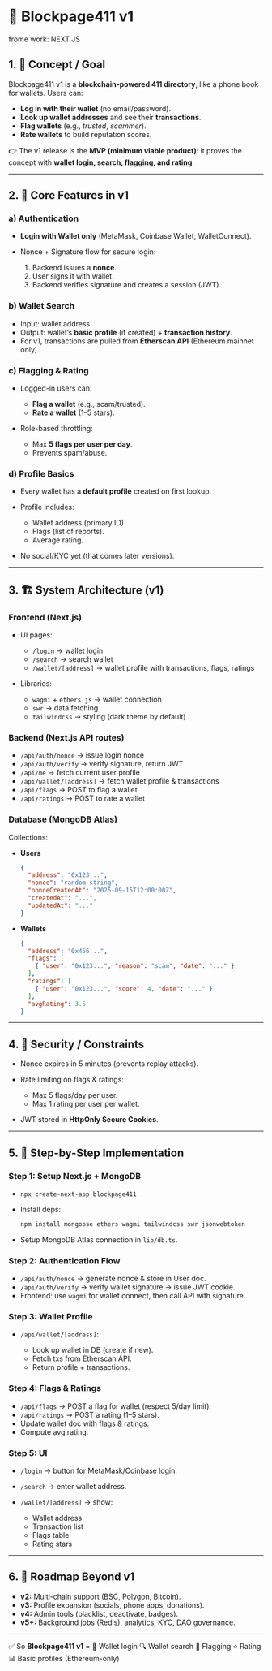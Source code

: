 # 📘 Blockpage411 v1 
frome work: NEXT.JS

## 1. 🎯 **Concept / Goal**

Blockpage411 v1 is a **blockchain-powered 411 directory**, like a phone book for wallets.
Users can:

* **Log in with their wallet** (no email/password).
* **Look up wallet addresses** and see their **transactions**.
* **Flag wallets** (e.g., *trusted*, *scammer*).
* **Rate wallets** to build reputation scores.

👉 The v1 release is the **MVP (minimum viable product)**: it proves the concept with **wallet login, search, flagging, and rating**.

---

## 2. 🧩 **Core Features in v1**

### a) **Authentication**

* **Login with Wallet only** (MetaMask, Coinbase Wallet, WalletConnect).
* Nonce + Signature flow for secure login:

  1. Backend issues a **nonce**.
  2. User signs it with wallet.
  3. Backend verifies signature and creates a session (JWT).

### b) **Wallet Search**

* Input: wallet address.
* Output: wallet’s **basic profile** (if created) + **transaction history**.
* For v1, transactions are pulled from **Etherscan API** (Ethereum mainnet only).

### c) **Flagging & Rating**

* Logged-in users can:

  * **Flag a wallet** (e.g., scam/trusted).
  * **Rate a wallet** (1–5 stars).
* Role-based throttling:

  * Max **5 flags per user per day**.
  * Prevents spam/abuse.

### d) **Profile Basics**

* Every wallet has a **default profile** created on first lookup.
* Profile includes:

  * Wallet address (primary ID).
  * Flags (list of reports).
  * Average rating.
* No social/KYC yet (that comes later versions).

---

## 3. 🏗️ **System Architecture (v1)**

### Frontend (Next.js)

* UI pages:

  * `/login` → wallet login
  * `/search` → search wallet
  * `/wallet/[address]` → wallet profile with transactions, flags, ratings
* Libraries:

  * `wagmi` + `ethers.js` → wallet connection
  * `swr` → data fetching
  * `tailwindcss` → styling (dark theme by default)

### Backend (Next.js API routes)

* `/api/auth/nonce` → issue login nonce
* `/api/auth/verify` → verify signature, return JWT
* `/api/me` → fetch current user profile
* `/api/wallet/[address]` → fetch wallet profile & transactions
* `/api/flags` → POST to flag a wallet
* `/api/ratings` → POST to rate a wallet

### Database (MongoDB Atlas)

Collections:

* **Users**

  ```json
  {
    "address": "0x123...",
    "nonce": "random-string",
    "nonceCreatedAt": "2025-09-15T12:00:00Z",
    "createdAt": "...",
    "updatedAt": "..."
  }
  ```
* **Wallets**

  ```json
  {
    "address": "0x456...",
    "flags": [
      { "user": "0x123...", "reason": "scam", "date": "..." }
    ],
    "ratings": [
      { "user": "0x123...", "score": 4, "date": "..." }
    ],
    "avgRating": 3.5
  }
  ```

---

## 4. 🔑 **Security / Constraints**

* Nonce expires in 5 minutes (prevents replay attacks).
* Rate limiting on flags & ratings:

  * Max 5 flags/day per user.
  * Max 1 rating per user per wallet.
* JWT stored in **HttpOnly Secure Cookies**.

---

## 5. 🚀 **Step-by-Step Implementation**

### Step 1: Setup Next.js + MongoDB

* `npx create-next-app blockpage411`
* Install deps:

  ```bash
  npm install mongoose ethers wagmi tailwindcss swr jsonwebtoken
  ```
* Setup MongoDB Atlas connection in `lib/db.ts`.

### Step 2: Authentication Flow

* `/api/auth/nonce` → generate nonce & store in User doc.
* `/api/auth/verify` → verify wallet signature → issue JWT cookie.
* Frontend: use `wagmi` for wallet connect, then call API with signature.

### Step 3: Wallet Profile

* `/api/wallet/[address]`:

  * Look up wallet in DB (create if new).
  * Fetch txs from Etherscan API.
  * Return profile + transactions.

### Step 4: Flags & Ratings

* `/api/flags` → POST a flag for wallet (respect 5/day limit).
* `/api/ratings` → POST a rating (1–5 stars).
* Update wallet doc with flags & ratings.
* Compute avg rating.

### Step 5: UI

* `/login` → button for MetaMask/Coinbase login.
* `/search` → enter wallet address.
* `/wallet/[address]` → show:

  * Wallet address
  * Transaction list
  * Flags table
  * Rating stars

---

## 6. 📅 Roadmap Beyond v1

* **v2:** Multi-chain support (BSC, Polygon, Bitcoin).
* **v3:** Profile expansion (socials, phone apps, donations).
* **v4:** Admin tools (blacklist, deactivate, badges).
* **v5+:** Background jobs (Redis), analytics, KYC, DAO governance.

---

✅ So **Blockpage411 v1** =
🔑 Wallet login
🔍 Wallet search
🚩 Flagging
⭐ Rating
📊 Basic profiles (Ethereum-only)

